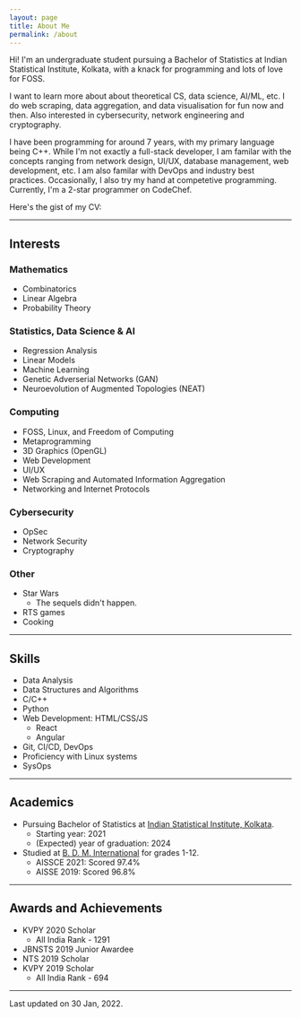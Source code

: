 ```yaml
---
layout: page
title: About Me
permalink: /about
---
```


Hi!
I'm an undergraduate student pursuing a Bachelor of Statistics at Indian Statistical Institute, Kolkata, with a knack for programming and lots of love for FOSS.

I want to learn more about about theoretical CS, data science, AI/ML, etc. I do web scraping, data aggregation, and data visualisation for fun now and then. Also interested in cybersecurity, network engineering and cryptography.

I have been programming for around 7 years, with my primary language being C++. While I'm not exactly a full-stack developer, I am familar with the concepts ranging from network design, UI/UX, database management, web development, etc. I am also familar with DevOps and industry best practices. Occasionally, I also try my hand at competetive programming. Currently, I'm a 2-star programmer on CodeChef.

Here's the gist of my CV:

---

## Interests

### Mathematics

- Combinatorics
- Linear Algebra
- Probability Theory

### Statistics, Data Science & AI

- Regression Analysis
- Linear Models
- Machine Learning
- Genetic Adverserial Networks (GAN)
- Neuroevolution of Augmented Topologies (NEAT)

### Computing

- FOSS, Linux, and Freedom of Computing
- Metaprogramming
- 3D Graphics (OpenGL)
- Web Development
- UI/UX
- Web Scraping and Automated Information Aggregation
- Networking and Internet Protocols

### Cybersecurity

- OpSec
- Network Security
- Cryptography

### Other

- Star Wars
    - The sequels didn't happen.
- RTS games
- Cooking

---
## Skills

- Data Analysis
- Data Structures and Algorithms
- C/C++
- Python
- Web Development: HTML/CSS/JS
    - React
    - Angular
- Git, CI/CD, DevOps
- Proficiency with Linux systems
- SysOps

---
## Academics

- Pursuing Bachelor of Statistics at [Indian Statistical Institute, Kolkata](https://www.isical.ac.in).
    - Starting year: 2021
    - (Expected) year of graduation: 2024
- Studied at [B. D. M. International](https://bdmi.org) for grades 1-12.
    - AISSCE 2021: Scored 97.4%
    - AISSE 2019: Scored 96.8%


---
## Awards and Achievements

- KVPY 2020 Scholar
    - All India Rank - 1291
- JBNSTS 2019 Junior Awardee
- NTS 2019 Scholar
- KVPY 2019 Scholar
    - All India Rank - 694

---

Last updated on 30 Jan, 2022.
